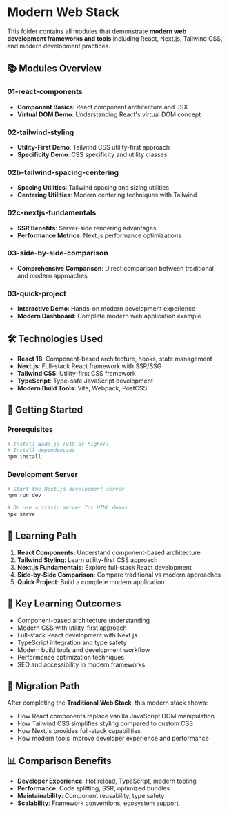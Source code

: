 # Modern Web Stack

This folder contains all modules that demonstrate **modern web development frameworks and tools** including React, Next.js, Tailwind CSS, and modern development practices.

## 📚 Modules Overview

### 01-react-components

- **Component Basics**: React component architecture and JSX
- **Virtual DOM Demo**: Understanding React's virtual DOM concept

### 02-tailwind-styling

- **Utility-First Demo**: Tailwind CSS utility-first approach
- **Specificity Demo**: CSS specificity and utility classes

### 02b-tailwind-spacing-centering

- **Spacing Utilities**: Tailwind spacing and sizing utilities
- **Centering Utilities**: Modern centering techniques with Tailwind

### 02c-nextjs-fundamentals

- **SSR Benefits**: Server-side rendering advantages
- **Performance Metrics**: Next.js performance optimizations

### 03-side-by-side-comparison

- **Comprehensive Comparison**: Direct comparison between traditional and modern approaches

### 03-quick-project

- **Interactive Demo**: Hands-on modern development experience
- **Modern Dashboard**: Complete modern web application example

## 🛠️ Technologies Used

- **React 18**: Component-based architecture, hooks, state management
- **Next.js**: Full-stack React framework with SSR/SSG
- **Tailwind CSS**: Utility-first CSS framework
- **TypeScript**: Type-safe JavaScript development
- **Modern Build Tools**: Vite, Webpack, PostCSS

## 🚀 Getting Started

### Prerequisites

```bash
# Install Node.js (v18 or higher)
# Install dependencies
npm install
```

### Development Server

```bash
# Start the Next.js development server
npm run dev

# Or use a static server for HTML demos
npx serve
```

## 📖 Learning Path

1. **React Components**: Understand component-based architecture
2. **Tailwind Styling**: Learn utility-first CSS approach
3. **Next.js Fundamentals**: Explore full-stack React development
4. **Side-by-Side Comparison**: Compare traditional vs modern approaches
5. **Quick Project**: Build a complete modern application

## 🎯 Key Learning Outcomes

- Component-based architecture understanding
- Modern CSS with utility-first approach
- Full-stack React development with Next.js
- TypeScript integration and type safety
- Modern build tools and development workflow
- Performance optimization techniques
- SEO and accessibility in modern frameworks

## 🔄 Migration Path

After completing the **Traditional Web Stack**, this modern stack shows:

- How React components replace vanilla JavaScript DOM manipulation
- How Tailwind CSS simplifies styling compared to custom CSS
- How Next.js provides full-stack capabilities
- How modern tools improve developer experience and performance

## 📊 Comparison Benefits

- **Developer Experience**: Hot reload, TypeScript, modern tooling
- **Performance**: Code splitting, SSR, optimized bundles
- **Maintainability**: Component reusability, type safety
- **Scalability**: Framework conventions, ecosystem support
